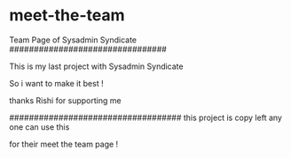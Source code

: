 # meet-the-team

Team Page of Sysadmin Syndicate
################################


This is my last project with Sysadmin Syndicate

So i want to make it best ! 

thanks Rishi for supporting me 

###################################
this project is copy left any one can use this 

for their meet the team page ! 



